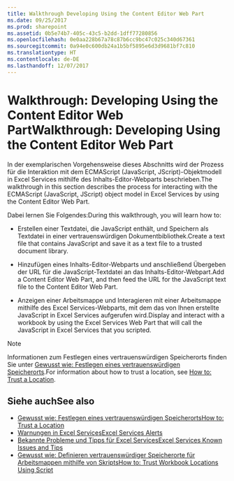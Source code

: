 ```yaml
---
title: Walkthrough Developing Using the Content Editor Web Part
ms.date: 09/25/2017
ms.prod: sharepoint
ms.assetid: 0b5e74b7-405c-43c5-b2dd-1dff77280856
ms.openlocfilehash: 0e0aa228b67a78c87b6cc9bc47c025c340d67361
ms.sourcegitcommit: 0a94e0c600db24a1b5bf5895e6d3d9681bf7c810
ms.translationtype: HT
ms.contentlocale: de-DE
ms.lasthandoff: 12/07/2017
---
```

# <a name="walkthrough-developing-using-the-content-editor-web-part"></a><span data-ttu-id="d5006-102">Walkthrough: Developing Using the Content Editor Web Part</span><span class="sxs-lookup"><span data-stu-id="d5006-102">Walkthrough: Developing Using the Content Editor Web Part</span></span>

<span data-ttu-id="d5006-103">In der exemplarischen Vorgehensweise dieses Abschnitts wird der Prozess für die Interaktion mit dem ECMAScript (JavaScript, JScript)-Objektmodell in Excel Services mithilfe des Inhalts-Editor-Webparts beschrieben.</span><span class="sxs-lookup"><span data-stu-id="d5006-103">The walkthrough in this section describes the process for interacting with the ECMAScript (JavaScript, JScript) object model in Excel Services by using the Content Editor Web Part.</span></span>
  
    
    

<span data-ttu-id="d5006-104">Dabei lernen Sie Folgendes:</span><span class="sxs-lookup"><span data-stu-id="d5006-104">During this walkthrough, you will learn how to:</span></span>
- <span data-ttu-id="d5006-105">Erstellen einer Textdatei, die JavaScript enthält, und Speichern als Textdatei in einer vertrauenswürdigen Dokumentbibliothek.</span><span class="sxs-lookup"><span data-stu-id="d5006-105">Create a text file that contains JavaScript and save it as a text file to a trusted document library.</span></span> 
    
  
- <span data-ttu-id="d5006-106">Hinzufügen eines Inhalts-Editor-Webparts und anschließend Übergeben der URL für die JavaScript-Textdatei an das Inhalts-Editor-Webpart.</span><span class="sxs-lookup"><span data-stu-id="d5006-106">Add a Content Editor Web Part, and then feed the URL for the JavaScript text file to the Content Editor Web Part.</span></span>
    
  
- <span data-ttu-id="d5006-107">Anzeigen einer Arbeitsmappe und Interagieren mit einer Arbeitsmappe mithilfe des Excel Services-Webparts, mit dem das von Ihnen erstellte JavaScript in Excel Services aufgerufen wird.</span><span class="sxs-lookup"><span data-stu-id="d5006-107">Display and interact with a workbook by using the Excel Services Web Part that will call the JavaScript in Excel Services that you scripted.</span></span> 
    
> [!NOTE] 
> <span data-ttu-id="d5006-108">Informationen zum Festlegen eines vertrauenswürdigen Speicherorts finden Sie unter [Gewusst wie: Festlegen eines vertrauenswürdigen Speicherorts](how-to-trust-a-location.md).</span><span class="sxs-lookup"><span data-stu-id="d5006-108">For information about how to trust a location, see [How to: Trust a Location](how-to-trust-a-location.md).</span></span> 
  

## <a name="see-also"></a><span data-ttu-id="d5006-109">Siehe auch</span><span class="sxs-lookup"><span data-stu-id="d5006-109">See also</span></span>

- [<span data-ttu-id="d5006-110">Gewusst wie: Festlegen eines vertrauenswürdigen Speicherorts</span><span class="sxs-lookup"><span data-stu-id="d5006-110">How to: Trust a Location</span></span>](how-to-trust-a-location.md)
- [<span data-ttu-id="d5006-111">Warnungen in Excel Services</span><span class="sxs-lookup"><span data-stu-id="d5006-111">Excel Services Alerts</span></span>](excel-services-alerts.md)
- [<span data-ttu-id="d5006-112">Bekannte Probleme und Tipps für Excel Services</span><span class="sxs-lookup"><span data-stu-id="d5006-112">Excel Services Known Issues and Tips</span></span>](excel-services-known-issues-and-tips.md)
- <span data-ttu-id="d5006-113">[Gewusst wie: Definieren vertrauenswürdiger Speicherorte für Arbeitsmappen mithilfe von Skripts]((http://msdn.microsoft.com/library/79ab6ced-7a0c-4275-b852-bb246fc6be57%28Office.15%29.aspx))</span><span class="sxs-lookup"><span data-stu-id="d5006-113">[How to: Trust Workbook Locations Using Script]((http://msdn.microsoft.com/library/79ab6ced-7a0c-4275-b852-bb246fc6be57%28Office.15%29.aspx))</span></span>
